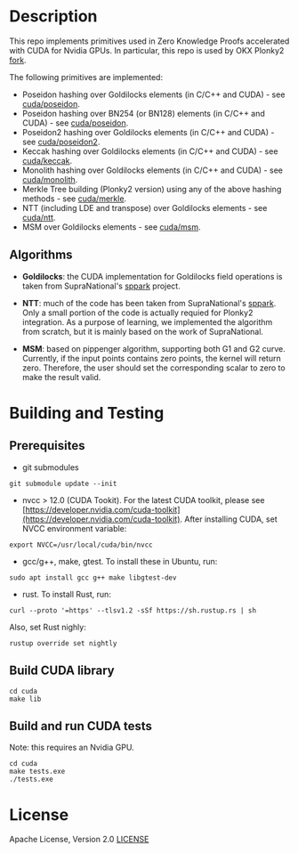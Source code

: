 # Description

This repo implements primitives used in Zero Knowledge Proofs accelerated with CUDA for Nvidia GPUs. In particular, this repo is used by OKX Plonky2 [fork](https://github.com/okx/plonky2).

The following primitives are implemented:

- Poseidon hashing over Goldilocks elements (in C/C++ and CUDA) - see [cuda/poseidon](cuda/poseidon).
- Poseidon hashing over BN254 (or BN128) elements (in C/C++ and CUDA) - see [cuda/poseidon](cuda/poseidon).
- Poseidon2 hashing over Goldilocks elements (in C/C++ and CUDA) - see [cuda/poseidon2](cuda/poseidon2).
- Keccak hashing over Goldilocks elements (in C/C++ and CUDA) - see [cuda/keccak](cuda/keccak).
- Monolith hashing over Goldilocks elements (in C/C++ and CUDA) - see [cuda/monolith](cuda/monolith).
- Merkle Tree building (Plonky2 version) using any of the above hashing methods - see [cuda/merkle](cuda/merkle).
- NTT (including LDE and transpose) over Goldilocks elements - see [cuda/ntt](cuda/ntt).
- MSM over Goldilocks elements - see [cuda/msm](cuda/msm).

## Algorithms
- **Goldilocks**: the CUDA implementation for Goldilocks field operations is taken from SupraNational's [sppark](https://github.com/supranational/sppark) project.

- **NTT**: much of the code has been taken from SupraNational's [sppark](https://github.com/supranational/sppark). Only a small portion of the code is actually requied for Plonky2 integration. As a purpose of learning, we implemented the algorithm from scratch, but it is mainly based on the work of SupraNational.

- **MSM**: based on pippenger algorithm, supporting both G1 and G2 curve. Currently, if the input points contains zero points, the kernel will return zero. Therefore, the user should set the corresponding scalar to zero to make the result valid.

# Building and Testing
## Prerequisites

- git submodules
```
git submodule update --init
```

- nvcc > 12.0 (CUDA Tookit). For the latest CUDA toolkit, please see [https://developer.nvidia.com/cuda-toolkit](https://developer.nvidia.com/cuda-toolkit). After installing CUDA, set NVCC environment variable:
```
export NVCC=/usr/local/cuda/bin/nvcc
```

- gcc/g++, make, gtest. To install these in Ubuntu, run:
```
sudo apt install gcc g++ make libgtest-dev
```

- rust. To install Rust, run:
```
curl --proto '=https' --tlsv1.2 -sSf https://sh.rustup.rs | sh
```
Also, set Rust nighly:
```
rustup override set nightly
```

## Build CUDA library
```
cd cuda
make lib
```

## Build and run CUDA tests
Note: this requires an Nvidia GPU.

```
cd cuda
make tests.exe
./tests.exe
```

# License

Apache License, Version 2.0 [LICENSE](LICENSE)
